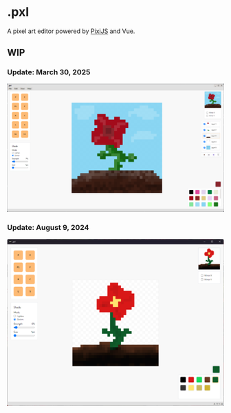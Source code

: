 # .pxl

A pixel art editor powered by [PixiJS](https://github.com/pixijs/pixijs) and Vue.

## WIP

### Update: March 30, 2025
![wip-2.png](./readme/wip-2.png)

### Update: August 9, 2024

![wip-1.png](./readme/wip-1.png)
